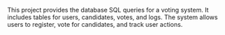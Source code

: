 This project provides the database SQL queries for a voting system. It includes tables for users, candidates, votes, and logs. The system allows users to register, vote for candidates, and track user actions.

